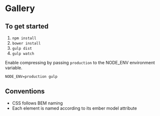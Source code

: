 # Gallery


## To get started

1. `npm install`
2. `bower install`
3. `gulp dist`
4. `gulp watch`

Enable compressing by passing `production` to the NODE_ENV environment variable.

`NODE_ENV=production gulp`

## Conventions

* CSS follows BEM naming
* Each element is named according to its ember model attribute
